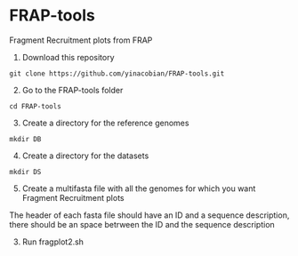 # FRAP-tools
Fragment Recruitment plots from FRAP 

1. Download this repository

`git clone https://github.com/yinacobian/FRAP-tools.git`

2. Go to the FRAP-tools folder

`cd FRAP-tools`

3. Create a directory for the reference genomes

`mkdir DB`

4. Create a directory for the datasets

`mkdir DS`

5. Create a multifasta file with all the genomes for which you want Fragment Recruitment plots

  The header of each fasta file should have an ID and a sequence description, there should be an space betrween the ID and the sequence description
  


3. Run fragplot2.sh

